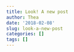 ```yaml
---
title: Look! A new post
author: Thea
date: '2018-02-08'
slug: look-a-new-post
categories: []
tags: []
---
```


